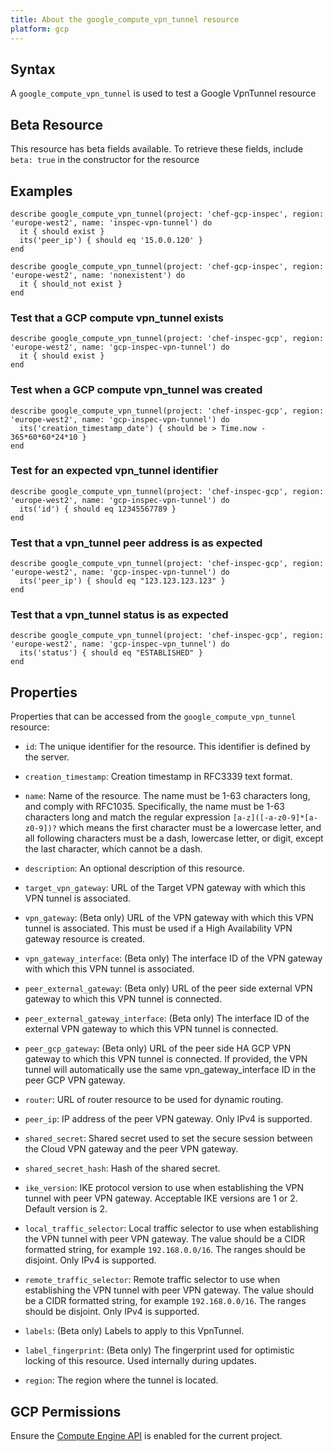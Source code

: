 ```yaml
---
title: About the google_compute_vpn_tunnel resource
platform: gcp
---
```


## Syntax
A `google_compute_vpn_tunnel` is used to test a Google VpnTunnel resource


## Beta Resource
This resource has beta fields available. To retrieve these fields, include `beta: true` in the constructor for the resource

## Examples
```
describe google_compute_vpn_tunnel(project: 'chef-gcp-inspec', region: 'europe-west2', name: 'inspec-vpn-tunnel') do
  it { should exist }
  its('peer_ip') { should eq '15.0.0.120' }
end

describe google_compute_vpn_tunnel(project: 'chef-gcp-inspec', region: 'europe-west2', name: 'nonexistent') do
  it { should_not exist }
end
```

### Test that a GCP compute vpn_tunnel exists

    describe google_compute_vpn_tunnel(project: 'chef-inspec-gcp', region: 'europe-west2', name: 'gcp-inspec-vpn-tunnel') do
      it { should exist }
    end

### Test when a GCP compute vpn_tunnel was created

    describe google_compute_vpn_tunnel(project: 'chef-inspec-gcp', region: 'europe-west2', name: 'gcp-inspec-vpn-tunnel') do
      its('creation_timestamp_date') { should be > Time.now - 365*60*60*24*10 }
    end

### Test for an expected vpn_tunnel identifier 

    describe google_compute_vpn_tunnel(project: 'chef-inspec-gcp', region: 'europe-west2', name: 'gcp-inspec-vpn-tunnel') do
      its('id') { should eq 12345567789 }
    end    

### Test that a vpn_tunnel peer address is as expected

    describe google_compute_vpn_tunnel(project: 'chef-inspec-gcp', region: 'europe-west2', name: 'gcp-inspec-vpn-tunnel') do
      its('peer_ip') { should eq "123.123.123.123" }
    end  

### Test that a vpn_tunnel status is as expected

    describe google_compute_vpn_tunnel(project: 'chef-inspec-gcp', region: 'europe-west2', name: 'gcp-inspec-vpn_tunnel') do
      its('status') { should eq "ESTABLISHED" }
    end 

## Properties
Properties that can be accessed from the `google_compute_vpn_tunnel` resource:


  * `id`: The unique identifier for the resource. This identifier is defined by the server.

  * `creation_timestamp`: Creation timestamp in RFC3339 text format.

  * `name`: Name of the resource. The name must be 1-63 characters long, and comply with RFC1035. Specifically, the name must be 1-63 characters long and match the regular expression `[a-z]([-a-z0-9]*[a-z0-9])?` which means the first character must be a lowercase letter, and all following characters must be a dash, lowercase letter, or digit, except the last character, which cannot be a dash.

  * `description`: An optional description of this resource.

  * `target_vpn_gateway`: URL of the Target VPN gateway with which this VPN tunnel is associated.

  * `vpn_gateway`: (Beta only) URL of the VPN gateway with which this VPN tunnel is associated. This must be used if a High Availability VPN gateway resource is created.

  * `vpn_gateway_interface`: (Beta only) The interface ID of the VPN gateway with which this VPN tunnel is associated.

  * `peer_external_gateway`: (Beta only) URL of the peer side external VPN gateway to which this VPN tunnel is connected.

  * `peer_external_gateway_interface`: (Beta only) The interface ID of the external VPN gateway to which this VPN tunnel is connected.

  * `peer_gcp_gateway`: (Beta only) URL of the peer side HA GCP VPN gateway to which this VPN tunnel is connected. If provided, the VPN tunnel will automatically use the same vpn_gateway_interface ID in the peer GCP VPN gateway.

  * `router`: URL of router resource to be used for dynamic routing.

  * `peer_ip`: IP address of the peer VPN gateway. Only IPv4 is supported.

  * `shared_secret`: Shared secret used to set the secure session between the Cloud VPN gateway and the peer VPN gateway.

  * `shared_secret_hash`: Hash of the shared secret.

  * `ike_version`: IKE protocol version to use when establishing the VPN tunnel with peer VPN gateway. Acceptable IKE versions are 1 or 2. Default version is 2.

  * `local_traffic_selector`: Local traffic selector to use when establishing the VPN tunnel with peer VPN gateway. The value should be a CIDR formatted string, for example `192.168.0.0/16`. The ranges should be disjoint. Only IPv4 is supported.

  * `remote_traffic_selector`: Remote traffic selector to use when establishing the VPN tunnel with peer VPN gateway. The value should be a CIDR formatted string, for example `192.168.0.0/16`. The ranges should be disjoint. Only IPv4 is supported.

  * `labels`: (Beta only) Labels to apply to this VpnTunnel.

  * `label_fingerprint`: (Beta only) The fingerprint used for optimistic locking of this resource.  Used internally during updates.

  * `region`: The region where the tunnel is located.


## GCP Permissions

Ensure the [Compute Engine API](https://console.cloud.google.com/apis/library/compute.googleapis.com/) is enabled for the current project.
